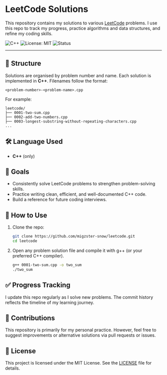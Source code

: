 # LeetCode Solutions

This repository contains my solutions to various [LeetCode](https://leetcode.com/) problems. I use this repo to track my progress, practice algorithms and data structures, and refine my coding skills.

![C++](https://img.shields.io/badge/C++-00599C?style=for-the-badge&logo=c%2B%2B&logoColor=white)
![License: MIT](https://img.shields.io/badge/License-MIT-green?style=for-the-badge)
![Status](https://img.shields.io/badge/Status-Active-success?style=for-the-badge)

---

## 📂 Structure

Solutions are organised by problem number and name. Each solution is implemented in **C++**. Filenames follow the format:

```
<problem-number>-<problem-name>.cpp
```

For example:

```
leetcode/
├── 0001-two-sum.cpp
├── 0002-add-two-numbers.cpp
├── 0003-longest-substring-without-repeating-characters.cpp
...
```

## 🛠️ Language Used

- **C++** (only)

## 🎯 Goals

- Consistently solve LeetCode problems to strengthen problem-solving skills.
- Practice writing clean, efficient, and well-documented C++ code.
- Build a reference for future coding interviews.

## 🚀 How to Use

1. Clone the repo:
   ```bash
   git clone https://github.com/migzster-snow/leetcode.git
   cd leetcode
   ```
2. Open any problem solution file and compile it with g++ (or your preferred C++ compiler).
   ```bash
   g++ 0001-two-sum.cpp -o two_sum
   ./two_sum
   ```

## ✅ Progress Tracking

I update this repo regularly as I solve new problems. The commit history reflects the timeline of my learning journey.

## 🤝 Contributions

This repository is primarily for my personal practice. However, feel free to suggest improvements or alternative solutions via pull requests or issues.

## 📜 License

This project is licensed under the MIT License. See the [LICENSE](LICENSE) file for details.

